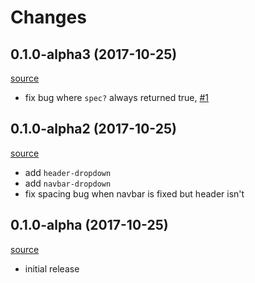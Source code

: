 # Changes

## 0.1.0-alpha3 (2017-10-25)

[source](https://github.com/gadfly361/re-surface/tree/v0.1.0-alpha3)

- fix bug where `spec?` always returned true, [#1](https://github.com/gadfly361/re-surface/issues/1)

## 0.1.0-alpha2 (2017-10-25)

[source](https://github.com/gadfly361/re-surface/tree/v0.1.0-alpha2)

- add `header-dropdown`
- add `navbar-dropdown`
- fix spacing bug when navbar is fixed but header isn't

## 0.1.0-alpha (2017-10-25)

[source](https://github.com/gadfly361/re-surface/tree/v0.1.0-alpha)

- initial release
